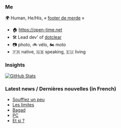 ### Me

🌍 Human, He/His, « [footer de merde](https://open-time.net/post/2013/07/17/La-veritable-histoire-du-Footer-de-merde-) » 
* 🏠 https://open-time.net 
* 🛠️ Lead dev' of [dotclear](https://git.dotclear.org/dev/dotclear)
* 📷 photo, 🚲 vélo, 🏍️ moto 
* 🇫🇷 native, 🇬🇧 speaking, 🇪🇺 living

### Insights

[![GitHub Stats](https://github-readme-stats-sigma-five.vercel.app/api?username=franck-paul)](https://github.com/franck-paul)

### Latest news / Dernières nouvelles (in French)

<!-- BLOG-POST-LIST:START -->
- [Soufflez un peu](https://open-time.net/post/2024/08/06/Soufflez-un-peu)
- [Les limites](https://open-time.net/post/2024/08/05/Les-limites)
- [Bagad](https://open-time.net/post/2024/08/04/Bagad)
- [PC](https://open-time.net/post/2024/08/03/PC)
- [Et si ?](https://open-time.net/post/2024/08/02/Et-si)
<!-- BLOG-POST-LIST:END -->
